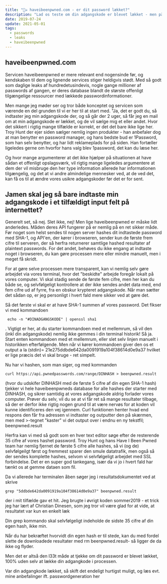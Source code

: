 ```yaml
---
title: "🏴‍☠️ haveibeenpwned.com - er dit password lækket?"
description: "Lad os teste om din adgangskode er blevet lækket - men på en lokal og sikker måde!"
date: 2019-07-24
update: 2021-05-01
tags:
  - passwords
  - leaks
  - haveibeenpwned
---
```


## haveibeenpwned.com

Servicen haveibeenpwned er mere relevant end nogensinde før, og kendskaben til dem og lignende services stiger heldigvis stødt. Med så godt som daglige leaks af hundredetusindevis, nogle gange millioner af passwords af gangen, er deres database blandt de største offenligt tilgængelige ressourcer med lækkede passwordinformationer.

Men mange jeg møder ser og tror både konceptet og servicen som værende en del grunden til vi er her til at start med. "Ja, det er godt du, så indtaster jeg min adgangskode der, og så går der 2 uger, så får jeg en mail om at min adgangskode er lækket, og de vil sælge mig et eller andet. Hvor det sikkert i rigtig mange tilfælde er korrekt, er det det bare ikke lige her. Troy Hunt der ejer siden sælger nemlig ingen produkter - han anbefaler dog at man benytter en password manager, og hans bedste bud er 1Password, som han selv benytter, og har lidt reklameplads for på siden. Han fortæller ligeledes gerne om hvorfor hans valg blev 1password, det kan du læse her.

Og hvor mange argumenterer at det ikke hjælper på situationen at have sådan et offenligt opslagsværk, vil rigtig mange ligeledes argumentere at dem der vil misbruge den her type information allerede har informationen tilgængelig, og det at vi andre almindelige mennesker ved, at de ved det, kan få os til at ændre vores usikre adgangskoder før det er for sent.

## Jamen skal jeg så bare indtaste min adgangskode i et tilfældigt input felt på internettet?

Generelt set, så nej. Slet ikke, nej! Men lige haveibeenpwned er måske lidt anderledes. Måden deres API fungerer på er nemlig på en ret sikker måde. Før noget som helst sendes til nogen server hashes dit indtastede password med SHA-1, og API'en, der kører i browseren, sender kun de første frem cifre til serveren, der så herfra returnerer samtlige hashed resultater af plaintext passwords. For det andet, behøves du ikke engang at indtaste noget i browseren, du kan gøre processen mere eller mindre manuelt, men i meget få skridt.

For at gøre selve processen mere transparent, kan vi nemlig selv gøre arbejdet via vores terminal, hvor det "beskidte" arbejde foregår lokalt på vores computer. Vi skal stadig sende de første fem cifre, men her kan du både se, og selvfølgeligt kontrollere at der ikke sendes andet data med, end fem cifre ud af fyrre, fra en obskur krypteret adgangskode. Når man sætter det sådan op, er jeg personligt i hvert fald mere sikker ved at gøre det.

Så det første vi skal er at have SHA-1 summen af vores password. Det fikser vi med kommandoen

` echo -n "#DINADGANGSKODE" | openssl sha1`

.
Vigtigt er her, at du starter kommandoen med et mellemrum, så vil den (inkl din adgangskode) nemlig ikke gemmes i din terminal historik! Så ja. Start enten kommandoen med et mellemrum, eller slet selv linjen manuelt i historikken efterfølgende.
Men når vi kører kommandoen giver den os et output a la (stdin)= 21e275ddbde642da0091919a104f38614d0e9a37 hvilket er lige præcis det vi skal bruge - ret simpelt.

Nu har vi hashen, som man siger, og med kommanden

`curl https://api.pwnedpasswords.com/range/DINHASH > beenpwned.result`

(hvor du udskifer DINHASH med de første 5 cifre af din egen SHA-1 hash) tjekker vi hele haveibeenpwneds database for alle hashes der starter med DINHASH, og sikrer samtidig at vores adgangskode aldrig forlader vores computer. Prøver du selv, vil du se at vi får ret så mange resultater tilbage, så der er derfor ikke rigtig nogen grund til at være nervøs for at koden vil kunne identificeres den vej igennem. Curl funktionen henter hvad end respons den får fra adressen vi indtaster og outputter den på skærmen, men med >-tegnet "kaster" vi det output over i endnu en ny tekstfil; beenpwned.result

Herfra kan vi med så godt som en hver text editor søge efter de resterende 35 cifre af vores hashet password. Troy Hunt og hans Have I Been Pwned team har nemlig fjernet de første 5 cifre alle hashes, så vi (og de) selvfølgeilgt først og fremmest sparer den smule datatrafik, men også så der sendes komplette hashes, selvom vi selvfølgeligt arbejdet med SSL forbindelse. Det er en super god tankegang, især da vi jo i hvert fald har tænkt os at gemme dataen som fil.

Da vi allerede har terminalen åben søger jeg i resultatsdokumentet ved at skrive

`grep "5ddbde642da0091919a104f38614d0e9a37" beenpwned.result`

der i mit tilfælde gav et hit. Jeg brugte i øvrigt koden sommer2019 - et trick jeg har lært af Christian Dinesen, som jeg tror vil være glad for at vide, at resultatet var kun en enkelt læk

Din grep kommando skal selvfølgeligt indeholde de sidste 35 cifre af din egen hash, ikke min.

Når du har bekræftet hvorvidt din egen hash er til stede, kan du med fordel slette de downloadede resultater med rm beenpwned.result- så ligger de da ikke og flyder.

Men det er altså den l33t måde at tjekke om dit password er blevet lækket, 100% uden selv at lække din adgangkode i processen.

Var din adgangkode lækket, så skift det endeligt hurtigst muligt, og læs evt. mine anbefalinger ift. passwordgeneration her
